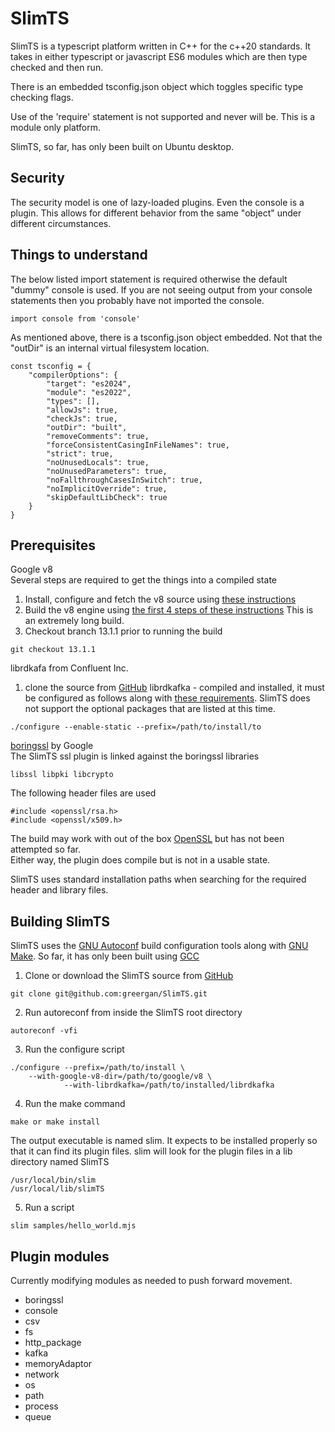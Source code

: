 # SlimTS
SlimTS is a typescript platform written in C++ for the c++20 standards. It takes in either typescript or javascript ES6 modules which are then type checked and then run.

There is an embedded tsconfig.json object which toggles specific type checking flags.

Use of the 'require' statement is not supported and never will be. This is a module only platform.

SlimTS, so far, has only been built on Ubuntu desktop.

## Security
The security model is one of lazy-loaded plugins. Even the console is a plugin. This allows for different behavior from the same "object" under different circumstances.

## Things to understand
The below listed import statement is required otherwise the default "dummy" console is used. If you are not seeing output from your console statements then you probably have not imported the console.
```
import console from 'console'
```

As mentioned above, there is a tsconfig.json object embedded. Not that the "outDir" is an internal virtual filesystem location.
```
const tsconfig = {
    "compilerOptions": {
        "target": "es2024",
        "module": "es2022",
        "types": [],
        "allowJs": true,
        "checkJs": true,
        "outDir": "built",
        "removeComments": true,
        "forceConsistentCasingInFileNames": true,
        "strict": true,
        "noUnusedLocals": true,
        "noUnusedParameters": true,
        "noFallthroughCasesInSwitch": true,
        "noImplicitOverride": true,
        "skipDefaultLibCheck": true
    }
}
```
## Prerequisites
Google v8  
Several steps are required to get the things into a compiled state  
1. Install, configure and fetch the v8 source using [these instructions](https://v8.dev/docs/source-code#using-git)  
2. Build the v8 engine using [the first 4 steps of these instructions](https://v8.dev/docs/embed#run-the-example) This is an extremely long build.
3. Checkout branch 13.1.1 prior to running the build
```
git checkout 13.1.1
```
librdkafa from Confluent Inc.  
1. clone the source from [GitHub](https://github.com/confluentinc/librdkafka)
  librdkafka - compiled and installed, it must be configured as follows along with [these requirements](https://github.com/confluentinc/librdkafka?tab=readme-ov-file#build-from-source). SlimTS does not support the optional packages that are listed at this time.
```
./configure --enable-static --prefix=/path/to/install/to
```
[boringssl](https://boringssl.googlesource.com/boringssl) by Google  
The SlimTS ssl plugin is linked against the boringssl libraries
```
libssl libpki libcrypto
```
The following header files are used
```
#include <openssl/rsa.h>
#include <openssl/x509.h>
```
The build may work with out of the box [OpenSSL](https://www.openssl.org/) but has not been attempted so far.  
Either way, the plugin does compile but is not in a usable state.

SlimTS uses standard installation paths when searching for the required header and library files.

## Building SlimTS
SlimTS uses the [GNU Autoconf](https://www.gnu.org/software/autoconf/) build configuration tools along with [GNU Make](https://www.gnu.org/software/make/). So far, it has only been built using [GCC](https://gcc.gnu.org/)  
1. Clone or download the SlimTS source from [GitHub](https://github.com/greergan/SlimTS)
```
git clone git@github.com:greergan/SlimTS.git
```
2. Run autoreconf from inside the SlimTS root directory
```
autoreconf -vfi
```
3. Run the configure script
```
./configure --prefix=/path/to/install \
    --with-google-v8-dir=/path/to/google/v8 \
			--with-librdkafka=/path/to/installed/librdkafka
```  
4. Run the make command
```
make or make install
```
The output executable is named slim. It expects to be installed properly so that it can find its plugin files. slim will look for the plugin files in a lib directory named SlimTS  
```
/usr/local/bin/slim
/usr/local/lib/slimTS
```

5. Run a script
```
slim samples/hello_world.mjs
```

## Plugin modules  
Currently modifying modules as needed to push forward movement.
- boringssl
- console
- csv
- fs
- http_package
- kafka
- memoryAdaptor
- network
- os
- path
- process
- queue
